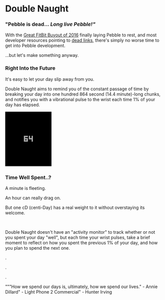 # Double Naught
<h3> "Pebble is dead... <i>Long live Pebble!" </h3> </i>

With the <a href="https://www.wired.com/2016/12/the-inside-story-behind-pebbles-demise/">Great FitBit Buyout of 2016</a> finally laying Pebble to rest, and most developer resources pointing to <a href="http://developer.pebble.com/tutorials/">dead links</a>, there's simply no worse time to get into Pebble development.

...but let's make something anyway.

<h3>Right Into the Future</h3>
It's easy to let your day slip away from you.

Double Naught aims to remind you of the constant passage of time by breaking your day into one hundred 864 second (14.4 minute)-long chunks, and notifies you with a vibrational pulse to the wrist each time 1% of your day has elapsed.

<img src="64centiday.png"></img>

<h3>Time Well Spent..?</h3>

A minute is fleeting.

An hour can really drag on.

But one cD (centi-Day) has a real weight to it without overstaying its welcome.

<br>

Double Naught doesn't have an "activity monitor" to track whether or not you spent your day "well", but each time your wrist pulses, take a brief moment to reflect on how you spent the previous 1% of your day, and how you plan to spend the next one.

.

.

.

"""How we spend our days is, ultimately, how we spend our lives." - Annie Dillard" - Light Phone 2 Commercial" - Hunter Irving
